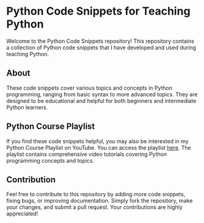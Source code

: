 # Python Code Snippets for Teaching Python

Welcome to the Python Code Snippets repository! This repository contains a collection of Python code snippets that I have developed and used during teaching Python.

## About

These code snippets cover various topics and concepts in Python programming, ranging from basic syntax to more advanced topics. They are designed to be educational and helpful for both beginners and intermediate Python learners.


## Python Course Playlist

If you find these code snippets helpful, you may also be interested in my Python Course Playlist on YouTube. You can access the playlist [here](https://youtube.com/playlist?list=PLudlwq5I_xnfwHtTZB2c-aaTThE7iwOhS&si=u-gQyEqKhUBvtnay). The playlist contains comprehensive video tutorials covering Python programming concepts and topics.

## Contribution

Feel free to contribute to this repository by adding more code snippets, fixing bugs, or improving documentation. Simply fork the repository, make your changes, and submit a pull request. Your contributions are highly appreciated!
